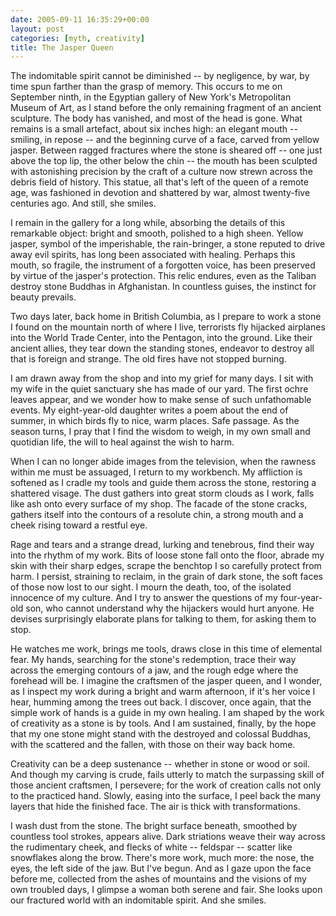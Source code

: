 ```yaml
---
date: 2005-09-11 16:35:29+00:00
layout: post
categories: [myth, creativity]
title: The Jasper Queen
---
```


The indomitable spirit cannot be diminished -- by negligence, by war, by time spun farther than the grasp of memory. This occurs to me on September ninth, in the Egyptian gallery of New York's Metropolitan Museum of Art, as I stand before the only remaining fragment of an ancient sculpture. The body has vanished, and most of the head is gone. What remains is a small artefact, about six inches high: an elegant mouth -- smiling, in repose -- and the beginning curve of a face, carved from yellow jasper. Between ragged fractures where the stone is sheared off -- one just above the top lip, the other below the chin -- the mouth has been sculpted with astonishing precision by the craft of a culture now strewn across the debris field of history. This statue, all that's left of the queen of a remote age, was fashioned in devotion and shattered by war, almost twenty-five centuries ago. And still, she smiles.

I remain in the gallery for a long while, absorbing the details of this remarkable object: bright and smooth, polished to a high sheen. Yellow jasper, symbol of the imperishable, the rain-bringer, a stone reputed to drive away evil spirits, has long been associated with healing. Perhaps this mouth, so fragile, the instrument of a forgotten voice, has been preserved by virtue of the jasper's protection. This relic endures, even as the Taliban destroy stone Buddhas in Afghanistan. In countless guises, the instinct for beauty prevails.

Two days later, back home in British Columbia, as I prepare to work a stone I found on the mountain north of where I live, terrorists fly hijacked airplanes into the World Trade Center, into the Pentagon, into the ground. Like their ancient allies, they tear down the standing stones, endeavor to destroy all that is foreign and strange. The old fires have not stopped burning.

I am drawn away from the shop and into my grief for many days. I sit with my wife in the quiet sanctuary she has made of our yard. The first ochre leaves appear, and we wonder how to make sense of such unfathomable events. My eight-year-old daughter writes a poem about the end of summer, in which birds fly to nice, warm places. Safe passage. As the season turns, I pray that I find the wisdom to weigh, in my own small and quotidian life, the will to heal against the wish to harm.

When I can no longer abide images from the television, when the rawness within me must be assuaged, I return to my workbench. My affliction is softened as I cradle my tools and guide them across the stone, restoring a shattered visage. The dust gathers into great storm clouds as I work, falls like ash onto every surface of my shop. The facade of the stone cracks, gathers itself into the contours of a resolute chin, a strong mouth and a cheek rising toward a restful eye.

Rage and tears and a strange dread, lurking and tenebrous, find their way into the rhythm of my work. Bits of loose stone fall onto the floor, abrade my skin with their sharp edges, scrape the benchtop I so carefully protect from harm. I persist, straining to reclaim, in the grain of dark stone, the soft faces of those now lost to our sight. I mourn the death, too, of the isolated innocence of my culture. And I try to answer the questions of my four-year-old son, who cannot understand why the hijackers would hurt anyone. He devises surprisingly elaborate plans for talking to them, for asking them to stop.

He watches me work, brings me tools, draws close in this time of elemental fear. My hands, searching for the stone's redemption, trace their way across the emerging contours of a jaw, and the rough edge where the forehead will be. I imagine the craftsmen of the jasper queen, and I wonder, as I inspect my work during a bright and warm afternoon, if it's her voice I hear, humming among the trees out back. I discover, once again, that the simple work of hands is a guide in my own healing. I am shaped by the work of creativity as a stone is by tools. And I am sustained, finally, by the hope that my one stone might stand with the destroyed and colossal Buddhas, with the scattered and the fallen, with those on their way back home.

Creativity can be a deep sustenance -- whether in stone or wood or soil. And though my carving is crude, fails utterly to match the surpassing skill of those ancient craftsmen, I persevere; for the work of creation calls not only to the practiced hand. Slowly, easing into the surface, I peel back the many layers that hide the finished face. The air is thick with transformations.

I wash dust from the stone. The bright surface beneath, smoothed by countless tool strokes, appears alive. Dark striations weave their way across the rudimentary cheek, and flecks of white -- feldspar -- scatter like snowflakes along the brow. There's more work, much more: the nose, the eyes, the left side of the jaw. But I've begun. And as I gaze upon the face before me, collected from the ashes of mountains and the visions of my own troubled days, I glimpse a woman both serene and fair. She looks upon our fractured world with an indomitable spirit. And she smiles.
